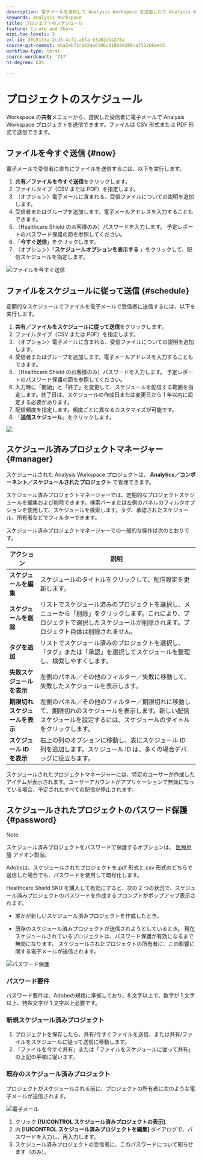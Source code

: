 ```yaml
---
description: 電子メールを使用して Analysis Workspace を送信したり Analysis Workspace の配信をスケジュールしたりします。
keywords: Analysis Workspace
title: プロジェクトのスケジュール
feature: Curate and Share
mini-toc-levels: 3
exl-id: 36b5133a-2cd3-4cf1-a6fa-93a02dba276a
source-git-commit: eba2eb71ca434e0306c018b80209caf52266ee15
workflow-type: tm+mt
source-wordcount: '717'
ht-degree: 63%

---
```


# プロジェクトのスケジュール

Workspace の&#x200B;**共有**&#x200B;メニューから、選択した受信者に電子メールで Analysis Workspace プロジェクトを送信できます。ファイルは CSV 形式または PDF 形式で送信できます。

## ファイルを今すぐ送信 {#now}

電子メールで受信者に直ちにファイルを送信するには、以下を実行します。

1. **共有／ファイルを今すぐ送信**&#x200B;をクリックします。
1. ファイルタイプ（CSV または PDF）を指定します。
1. （オプション）電子メールに含まれる、受信ファイルについての説明を追加します。
1. 受信者またはグループを追加します。電子メールアドレスを入力することもできます。
1. （Healthcare Shield のお客様のみ）パスワードを入力します。 予定レポートのパスワード保護の節を参照してください。
1. 「**今すぐ送信**」をクリックします。
1. （オプション）「**スケジュールオプションを表示する** 」をクリックして、配信スケジュールを指定します。

![ファイルを今すぐ送信](assets/send-file-no-scheduling-options.JPG)

## ファイルをスケジュールに従って送信 {#schedule}

定期的なスケジュールでファイルを電子メールで受信者に送信するには、以下を実行します。

1. **共有／ファイルをスケジュールに従って送信**&#x200B;をクリックします。
1. ファイルタイプ（CSV または PDF）を指定します。
1. （オプション）電子メールに含まれる、受信ファイルについての説明を追加します。
1. 受信者またはグループを追加します。電子メールアドレスを入力することもできます。
1. （Healthcare Shield のお客様のみ）パスワードを入力します。 予定レポートのパスワード保護の節を参照してください。
1. 入力時に「開始」と「終了」を変更して、スケジュールを配信する範囲を指定します。終了日は、スケジュールの作成日または変更日から 1 年以内に設定する必要があります。
1. 配信頻度を指定します。頻度ごとに異なるカスタマイズが可能です。
1. 「**送信スケジュール**」をクリックします。

![](assets/send-file.JPG)

## スケジュール済みプロジェクトマネージャー {#manager}

スケジュールされた Analysis Workspace プロジェクトは、 **Analytics／コンポーネント／スケジュールされたプロジェクト** で管理できます。

スケジュール済みプロジェクトマネージャーでは、定期的なプロジェクトスケジュールを編集および削除できます。検索バーまたは左側のパネルのフィルタオプションを使用して、スケジュールを検索します。タグ、承認されたスケジュール、所有者などでフィルターできます。

スケジュール済みプロジェクトマネージャーでの一般的な操作は次のとおりです。

| アクション | 説明 |
|---|---|
| **スケジュールを編集** | スケジュールのタイトルをクリックして、配信設定を更新します。 |
| **スケジュールを削除** | リストでスケジュール済みのプロジェクトを選択し、メニューから「削除」をクリックします。これにより、プロジェクトで選択したスケジュールが削除されます。プロジェクト自体は削除されません。 |
| **タグを追加** | リストでスケジュール済みのプロジェクトを選択し、「タグ」または「承認」を選択してスケジュールを整理し、検索しやすくします。 |
| **失敗スケジュールを表示** | 左側のパネル／その他のフィルター／失敗に移動して、失敗したスケジュールを表示します。 |
| **期限切れスケジュールを表示** | 左側のパネル／その他のフィルター／期限切れに移動して、期限切れのスケジュールを表示します。新しい配信スケジュールを設定するには、スケジュールのタイトルをクリックします。 |
| **スケジュール ID を表示** | 右上の列のオプションに移動し、表にスケジュール ID 列を追加します。スケジュール ID は、多くの場合デバッグに役立ちます。 |

スケジュールされたプロジェクトマネージャーには、特定のユーザーが作成したアイテムが表示されます。ユーザーアカウントがアプリケーションで無効になっている場合、予定されたすべての配信が停止されます。

## スケジュールされたプロジェクトのパスワード保護 {#password}

>[!NOTE]
>
>スケジュール済みプロジェクトをパスワードで保護するオプションは、 [医療用盾](https://experienceleague.adobe.com/docs/blueprints-learn/architecture/vertical-blueprints/healthcare-vertical.html%3Flang%3Den) アドオン製品。

Adobeは、スケジュールされたプロジェクトを.pdf 形式と.csv 形式のどちらで送信した場合でも、パスワードを使用して暗号化します。

Healthcare Shield SKU を購入して有効にすると、次の 2 つの状況で、スケジュール済みプロジェクトのパスワードを作成するプロンプトがポップアップ表示されます。

* 誰かが新しいスケジュール済みプロジェクトを作成したとき。

* 既存のスケジュール済みプロジェクトが送信されようとしているとき。 現在スケジュールされているプロジェクトは、パスワード保護が有効になるまで無効になります。 スケジュールされたプロジェクトの所有者に、この影響に関する電子メールが送信されます。

![パスワード保護](assets/password.png)

### パスワード要件

パスワード要件は、Adobeの規格に準拠しており、8 文字以上で、数字が 1 文字以上、特殊文字が 1 文字以上必要です。

### 新規スケジュール済みプロジェクト

1. プロジェクトを保存したら、共有/今すぐファイルを送信、または共有/ファイルをスケジュールに従って送信に移動します。
1. 「ファイルを今すぐ共有」または「ファイルをスケジュールに従って共有」の上記の手順に従います。

### 既存のスケジュール済みプロジェクト

プロジェクトがスケジュールされる前に、プロジェクトの所有者に次のような電子メールが送信されます。

![電子メール](assets/email-password.png)

1. クリック **[!UICONTROL スケジュール済みプロジェクトの表示]**.
1. 内 **[!UICONTROL スケジュール済みプロジェクトを編集]** ダイアログで、パスワードを入力し、再入力します。
1. スケジュール済みプロジェクトの受信者に、このパスワードについて知らせます（のみ）。


